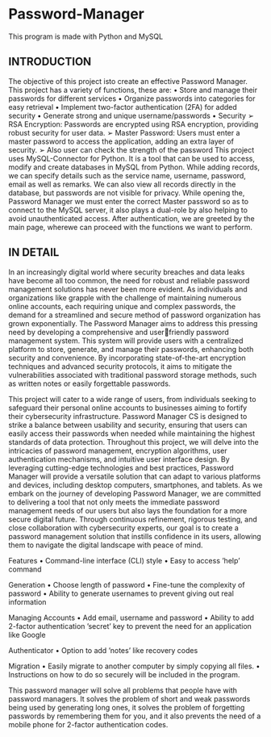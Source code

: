 # Password-Manager
This program is made with Python and MySQL 

INTRODUCTION
-------------------------------------------------------------------------------------------------------------------------------------------------------
The objective of this project isto create an effective Password Manager. This project has a variety
of functions, these are:
• Store and manage their passwords for different services 
• Organize passwords into categories for easy retrieval
• Implement two-factor authentication (2FA) for added security
• Generate strong and unique username/passwords
• Security
➢ RSA Encryption: Passwords are encrypted using RSA encryption, providing robust 
security for user data.
➢ Master Password: Users must enter a master password to access the application, adding 
an extra layer of security.
➢ Also user can check the strength of the password
This project uses MySQL-Connector for Python. It is a tool that can be used to access, modify
and create databases in MySQL from Python. While adding records, we can specify details
such as the service name, username, password, email as well as remarks. We can also view all 
records directly in the database, but passwords are not visible for privacy. While opening the,
Password Manager we must enter the correct Master password so as to connect to the MySQL
server, it also plays a dual-role by also helping to avoid unauthenticated access. After 
authentication, we are greeted by the main page, wherewe can proceed with the functions we 
want to perform.

IN DETAIL
-------------------------------------------------------------------------------------------------------------------------------------------------------------
In an increasingly digital world where security breaches and data leaks have become all too common, the need for robust and reliable password management solutions has never been more evident. As individuals and organizations like grapple with the challenge of maintaining numerous online accounts, each requiring unique and complex passwords, the demand for a streamlined and secure method of password organization has grown exponentially. The Password Manager aims to address this pressing need by developing a comprehensive and userfriendly password management system. This system will provide users with a centralized platform to store, generate, and manage their passwords, enhancing both security and convenience. By incorporating state-of-the-art encryption techniques and advanced security protocols, it aims to mitigate the vulnerabilities associated with traditional password storage methods, such as written notes or easily forgettable passwords. 

This project will cater to a wide range of users, from individuals seeking to safeguard their personal online accounts to businesses aiming to fortify their cybersecurity infrastructure. Password Manager CS is designed to strike a balance between usability and security, ensuring that users can easily access their passwords when needed while maintaining the highest standards of data protection. Throughout this project, we will delve into the intricacies of password management, encryption algorithms, user authentication mechanisms, and intuitive user interface design. By leveraging cutting-edge technologies 
and best practices, Password Manager will provide a versatile solution that can adapt to various platforms and devices, including desktop computers, smartphones, and tablets. As we embark on the journey of developing Password Manager, we are committed to delivering a tool that not only meets the immediate password management needs of our users but also lays the foundation for a more secure digital future. Through continuous refinement, rigorous testing, and close collaboration with cybersecurity experts, our goal is to create a password management solution that instills confidence in its users, allowing them to navigate the digital landscape with peace of mind.

Features
• Command-line interface (CLI) style 
• Easy to access ’help’ command

Generation 
• Choose length of password 
• Fine-tune the complexity of password 
• Ability to generate usernames to prevent giving out real information 

Managing Accounts 
• Add email, username and password 
• Ability to add 2-factor authentication ’secret’ key to prevent the need for an application like Google 

Authenticator
• Option to add ’notes’ like recovery codes 

Migration 
• Easily migrate to another computer by simply copying all files. 
• Instructions on how to do so securely will be included in the program. 

This password manager will solve all problems that people have with password managers. It solves the 
problem of short and weak passwords being used by generating long ones, it solves the problem of 
forgetting passwords by remembering them for you, and it also prevents the need of a mobile phone for 
2-factor authentication codes.

